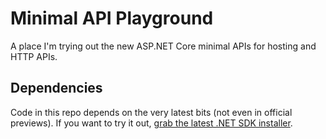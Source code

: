# Minimal API Playground
A place I'm trying out the new ASP.NET Core minimal APIs for hosting and HTTP APIs.

## Dependencies
Code in this repo depends on the very latest bits (not even in official previews). If you want to try it out, [grab the latest .NET SDK installer](https://github.com/dotnet/installer#installers-and-binaries).